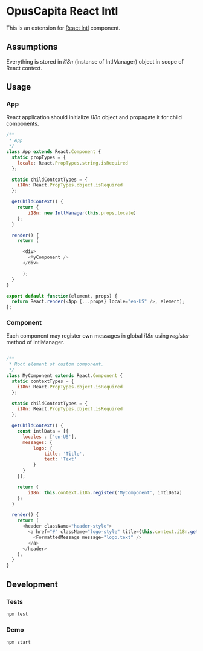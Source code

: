 # OpusCapita React Intl

This is an extension for [React Intl](https://github.com/yahoo/react-intl) component.

## Assumptions

Everything is stored in _i18n_ (instanse of IntlManager) object in scope of React context.

## Usage

### App

React application should initialize _i18n_ object and propagate it for child components.

```javascript
/**
 * App
 */
class App extends React.Component {
  static propTypes = {
    locale: React.PropTypes.string.isRequired
  };

  static childContextTypes = {
    i18n: React.PropTypes.object.isRequired
  };

  getChildContext() {
    return {
        i18n: new IntlManager(this.props.locale)
    };
  }

  render() {
    return (

      <div>
        <MyComponent />
      </div>

      );
  }
}

export default function(element, props) {
  return React.render(<App {...props} locale="en-US" />, element);
};
```

### Component

Each component may register own messages in global _i18n_ using _register_ method of IntlManager.

```javascript

/**
 * Root element of custom component.
 */
class MyComponent extends React.Component {
  static contextTypes = {
    i18n: React.PropTypes.object.isRequired
  };

  static childContextTypes = {
    i18n: React.PropTypes.object.isRequired
  };

  getChildContext() {
    const intlData = [{
      locales : ['en-US'],
      messages: {
          logo: {
              title: 'Title',
              text: 'Text'
          }
      }
    }];

    return {
        i18n: this.context.i18n.register('MyComponent', intlData)
    };
  }

  render() {
    return (
      <header className="header-style">
        <a href="#" className="logo-style" title={this.context.i18n.getMessage('logo.title')}>
          <FormattedMessage message="logo.text" />
        </a>
      </header>
    );
  }
}

```

## Development

### Tests

```bash
npm test
```

### Demo

```bash
npm start
```
